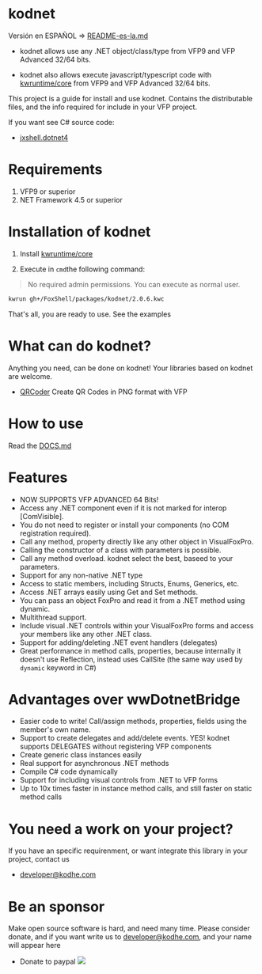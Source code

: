 # kodnet 

Versión en ESPAÑOL => [README-es-la.md](./README-es-la.md)

- kodnet allows use any .NET object/class/type from VFP9 and VFP Advanced 32/64 bits.

- kodnet also allows execute javascript/typescript code with [kwruntime/core](https://github.com/kwruntime/core/blob/main/INSTALL.md) from VFP9 and VFP Advanced 32/64 bits.

This project is a guide for install and use kodnet. Contains the distributable files, and the info required for include in your VFP project.

If you want see C# source code:
 - [jxshell.dotnet4](https://github.com/kodhework/jxshell.dotnet4)


# Requirements

1. VFP9 or superior 
2. NET Framework 4.5 or superior 


# Installation of kodnet 

1. Install [kwruntime/core](https://github.com/kwruntime/core/blob/main/INSTALL.md)

2. Execute in ```cmd```the following command:

> No required admin permissions. You can execute as normal user.

```bash	
kwrun gh+/FoxShell/packages/kodnet/2.0.6.kwc
```

That's all, you are ready to use. See the examples


# What can do kodnet?

Anything you need, can be done on kodnet! Your libraries based on kodnet are welcome.

- [QRCoder](https://github.com/FoxShell/qrcoder) Create QR Codes in PNG format with VFP


# How to use

Read the [DOCS.md](./DOCS.md)


# Features

- NOW SUPPORTS VFP ADVANCED 64 Bits!
- Access any .NET component even if it is not marked for interop [ComVisible].
- You do not need to register or install your components (no COM registration required).
- Call any method, property directly like any other object in VisualFoxPro.
- Calling the constructor of a class with parameters is possible.
- Call any method overload. kodnet select the best, baseed to your parameters.
- Support for any non-native .NET type
- Access to static members, including Structs, Enums, Generics, etc.
- Access .NET arrays easily using Get and Set methods.
- You can pass an object FoxPro and read it from a .NET method using dynamic.
- Multithread support.
- Include visual .NET controls within your VisualFoxPro forms and access your members like any other .NET class.
- Support for adding/deleting .NET event handlers (delegates)
- Great performance in method calls, properties, because internally it doesn't use Reflection, instead uses CallSite (the same way used by ```dynamic``` keyword in C#)


# Advantages over wwDotnetBridge

- Easier code to write! Call/assign methods, properties, fields using the member's own name.
- Support to create delegates and add/delete events. YES! kodnet supports DELEGATES without registering VFP components
- Create generic class instances easily
- Real support for asynchronous .NET methods
- Compile C# code dynamically
- Support for including visual controls from .NET to VFP forms
- Up to 10x times faster in instance method calls, and still faster on static method calls



# You need a work on your project?

If you have an specific requirenment, or want integrate this library in your project, contact us

 - developer@kodhe.com


# Be an sponsor

Make open source software is hard, and need many time. Please consider donate, and if you want write us to developer@kodhe.com, and your name will appear here

* Donate to paypal [![](https://www.paypalobjects.com/en_US/i/btn/btn_donateCC_LG.gif)](https://www.paypal.com/cgi-bin/webscr?cmd=_s-xclick&hosted_button_id=XTUTKMVWCVQCJ&source=url)